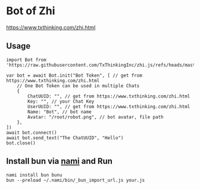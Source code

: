 # Bot of Zhi

https://www.txthinking.com/zhi.html

## Usage

```
import Bot from 'https://raw.githubusercontent.com/TxThinkingInc/zhi.js/refs/heads/master/bot.js'

var bot = await Bot.init("Bot Token", [ // get from https://www.txthinking.com/zhi.html
    // One Bot Token can be used in multiple Chats
    {
        ChatUUID: "", // get from https://www.txthinking.com/zhi.html
        Key: "", // your Chat Key
        UserUUID: "", // get from https://www.txthinking.com/zhi.html
        Name: "Bot", // bot name
        Avatar: "/root/robot.png", // bot avatar, file path
    },
])
await bot.connect()
await bot.send_text("The ChatUUID", "Hello")
bot.close()
```

## Install bun via [nami](https://github.com/txthinking/nami) and Run

```
nami install bun bunu
bun --preload ~/.nami/bin/_bun_import_url.js your.js
```

